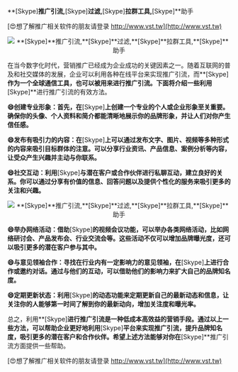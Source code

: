 **[Skype]**推广引流,**[Skype]**过滤,**[Skype]**拉群工具,**[Skype]**助手

[😍想了解推广相关软件的朋友请登录 http://www.vst.tw](http://www.vst.tw)

 <center><img src="https://vst.tw/MP4/tuiguang/png/3.png" alt="**[Skype]**推广引流,**[Skype]**过滤,**[Skype]**拉群工具,**[Skype]**助手"></center>

在当今数字化时代，营销推广已经成为企业成功的关键因素之一。随着互联网的普及和社交媒体的发展，企业可以利用各种在线平台来实现推广引流，而**[Skype]**作为一个全球通信工具，也可以被用来进行推广引流。下面将介绍一些利用**[Skype]**进行推广引流的有效方法。

**😄创建专业形象：首先，在**[Skype]**上创建一个专业的个人或企业形象至关重要。确保你的头像、个人资料和简介都能清晰地展示你的品牌形象，并让人们对你产生信任感。**

**😄发布有吸引力的内容：在**[Skype]**上可以通过发布文字、图片、视频等多种形式的内容来吸引目标群体的注意。可以分享行业资讯、产品信息、案例分析等内容，让受众产生兴趣并主动与你联系。**

**😄社交互动：利用**[Skype]**与潜在客户或合作伙伴进行私聊互动，建立良好的关系。你可以通过分享有价值的信息、回答问题以及提供个性化的服务来吸引更多的关注和兴趣。**

 <center><img src="https://vst.tw/MP4/tuiguang/png/3.png" alt="**[Skype]**推广引流,**[Skype]**过滤,**[Skype]**拉群工具,**[Skype]**助手"></center>

**😄举办网络活动：借助**[Skype]**的视频会议功能，可以举办各类网络活动，比如网络研讨会、产品发布会、行业交流会等。这些活动不仅可以增加品牌曝光度，还可以吸引更多的潜在客户参与其中。**

**😄与意见领袖合作：寻找在行业内有一定影响力的意见领袖，在**[Skype]**上进行合作或邀约对话。通过与他们的互动，可以借助他们的影响力来扩大自己的品牌知名度。**

**😄定期更新状态：利用**[Skype]**的动态功能来定期更新自己的最新动态和信息，让关注你的人能够第一时间了解到你的最新动向，增加关注度和曝光率。**

总之，利用**[Skype]**进行推广引流是一种低成本高效益的营销手段。通过以上一些方法，可以帮助企业更好地利用**[Skype]**平台来实现推广引流，提升品牌知名度，吸引更多的潜在客户和合作伙伴。希望上述方法能够对你在**[Skype]**推广引流方面提供一些帮助。

[😍想了解推广相关软件的朋友请登录 http://www.vst.tw](http://www.vst.tw)



